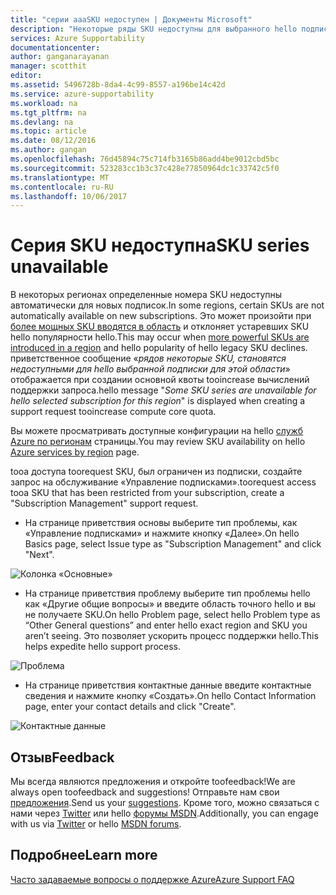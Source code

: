 ```yaml
---
title: "серии aaaSKU недоступен | Документы Microsoft"
description: "Некоторые ряды SKU недоступны для выбранного hello подписки для этой области."
services: Azure Supportability
documentationcenter: 
author: ganganarayanan
manager: scotthit
editor: 
ms.assetid: 5496728b-8da4-4c99-8557-a196be14c42d
ms.service: azure-supportability
ms.workload: na
ms.tgt_pltfrm: na
ms.devlang: na
ms.topic: article
ms.date: 08/12/2016
ms.author: gangan
ms.openlocfilehash: 76d45894c75c714fb3165b86add4be9012cbd5bc
ms.sourcegitcommit: 523283cc1b3c37c428e77850964dc1c33742c5f0
ms.translationtype: MT
ms.contentlocale: ru-RU
ms.lasthandoff: 10/06/2017
---
```

# <a name="sku-series-unavailable"></a><span data-ttu-id="a9ada-103">Серия SKU недоступна</span><span class="sxs-lookup"><span data-stu-id="a9ada-103">SKU series unavailable</span></span>
<span data-ttu-id="a9ada-104">В некоторых регионах определенные номера SKU недоступны автоматически для новых подписок.</span><span class="sxs-lookup"><span data-stu-id="a9ada-104">In some regions, certain SKUs are not automatically available on new subscriptions.</span></span>  <span data-ttu-id="a9ada-105">Это может произойти при [более мощных SKU вводятся в область](https://azure.microsoft.com/updates/announcing-new-dv2-series-virtual-machine-size/) и отклоняет устаревших SKU hello популярности hello.</span><span class="sxs-lookup"><span data-stu-id="a9ada-105">This may occur when [more powerful SKUs are introduced in a region](https://azure.microsoft.com/updates/announcing-new-dv2-series-virtual-machine-size/) and hello popularity of hello legacy SKU declines.</span></span>
<span data-ttu-id="a9ada-106">приветственное сообщение «*рядов некоторые SKU, становятся недоступными для hello выбранной подписки для этой области*» отображается при создании основной квоты tooincrease вычислений поддержки запроса.</span><span class="sxs-lookup"><span data-stu-id="a9ada-106">hello message "*Some SKU series are unavailable for hello selected subscription for this region*" is displayed when creating a support request tooincrease compute core quota.</span></span>

<span data-ttu-id="a9ada-107">Вы можете просматривать доступные конфигурации на hello [служб Azure по регионам](https://azure.microsoft.com/regions/#services) страницы.</span><span class="sxs-lookup"><span data-stu-id="a9ada-107">You may review SKU availability on hello [Azure services by region](https://azure.microsoft.com/regions/#services) page.</span></span> 

<span data-ttu-id="a9ada-108">tooa доступа toorequest SKU, был ограничен из подписки, создайте запрос на обслуживание «Управление подписками».</span><span class="sxs-lookup"><span data-stu-id="a9ada-108">toorequest access tooa SKU that has been restricted from your subscription, create a "Subscription Management" support request.</span></span>

* <span data-ttu-id="a9ada-109">На странице приветствия основы выберите тип проблемы, как «Управление подписками» и нажмите кнопку «Далее».</span><span class="sxs-lookup"><span data-stu-id="a9ada-109">On hello Basics page, select Issue type as "Subscription Management" and click "Next".</span></span>

![Колонка «Основные»](./media/SKU-series-unavailable/BasicsSubMgmt.png)

* <span data-ttu-id="a9ada-111">На странице приветствия проблему выберите тип проблемы hello как «Другие общие вопросы» и введите область точного hello и вы не получаете SKU.</span><span class="sxs-lookup"><span data-stu-id="a9ada-111">On hello Problem page, select hello Problem type as “Other General questions” and enter hello exact region and SKU you aren’t seeing.</span></span>
  <span data-ttu-id="a9ada-112">Это позволяет ускорить процесс поддержки hello.</span><span class="sxs-lookup"><span data-stu-id="a9ada-112">This helps expedite hello support process.</span></span>

![Проблема](./media/SKU-series-unavailable/ProblemSubMgmt.png)

* <span data-ttu-id="a9ada-114">На странице приветствия контактные данные введите контактные сведения и нажмите кнопку «Создать».</span><span class="sxs-lookup"><span data-stu-id="a9ada-114">On hello Contact Information page, enter your contact details and click "Create".</span></span>

![Контактные данные](./media/SKU-series-unavailable/ContactInformation.png)

## <a name="feedback"></a><span data-ttu-id="a9ada-116">Отзыв</span><span class="sxs-lookup"><span data-stu-id="a9ada-116">Feedback</span></span>
<span data-ttu-id="a9ada-117">Мы всегда являются предложения и откройте toofeedback!</span><span class="sxs-lookup"><span data-stu-id="a9ada-117">We are always open toofeedback and suggestions!</span></span> <span data-ttu-id="a9ada-118">Отправьте нам свои [предложения](https://feedback.azure.com/forums/266794-support-feedback).</span><span class="sxs-lookup"><span data-stu-id="a9ada-118">Send us your [suggestions](https://feedback.azure.com/forums/266794-support-feedback).</span></span> <span data-ttu-id="a9ada-119">Кроме того, можно связаться с нами через [Twitter](https://twitter.com/azuresupport) или hello [форумы MSDN](https://social.msdn.microsoft.com/Forums/azure).</span><span class="sxs-lookup"><span data-stu-id="a9ada-119">Additionally, you can engage with us via [Twitter](https://twitter.com/azuresupport) or hello [MSDN forums](https://social.msdn.microsoft.com/Forums/azure).</span></span>

## <a name="learn-more"></a><span data-ttu-id="a9ada-120">Подробнее</span><span class="sxs-lookup"><span data-stu-id="a9ada-120">Learn more</span></span>
[<span data-ttu-id="a9ada-121">Часто задаваемые вопросы о поддержке Azure</span><span class="sxs-lookup"><span data-stu-id="a9ada-121">Azure Support FAQ</span></span>](https://azure.microsoft.com/support/faq)

